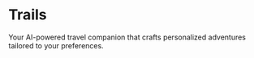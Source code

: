 # Trails
Your AI-powered travel companion that crafts personalized adventures tailored to your preferences.
